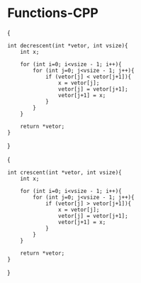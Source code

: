# Functions-CPP

{

    int decrescent(int *vetor, int vsize){
        int x;
      
        for (int i=0; i<vsize - 1; i++){
            for (int j=0; j<vsize - 1; j++){
                if (vetor[j] < vetor[j+1]){
                    x = vetor[j];
                    vetor[j] = vetor[j+1];
                    vetor[j+1] = x;
                }
            }
        }
    
        return *vetor;
    }
}

{

    int crescent(int *vetor, int vsize){
        int x;
    
        for (int i=0; i<vsize - 1; i++){
            for (int j=0; j<vsize - 1; j++){
                if (vetor[j] > vetor[j+1]){
                    x = vetor[j];
                    vetor[j] = vetor[j+1];
                    vetor[j+1] = x;
                }
            }
        }
    
        return *vetor;
    }
}
